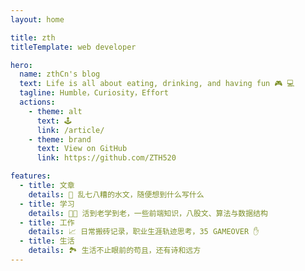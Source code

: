 ```yaml
---
layout: home

title: zth
titleTemplate: web developer

hero:
  name: zthCn's blog
  text: Life is all about eating, drinking, and having fun 🎮 💻
  tagline: Humble，Curiosity，Effort
  actions:
    - theme: alt
      text: 🕹️
      link: /article/
    - theme: brand
      text: View on GitHub
      link: https://github.com/ZTH520

features:
  - title: 文章
    details: 📄 乱七八糟的水文，随便想到什么写什么
  - title: 学习
    details: 🧑‍💻 活到老学到老，一些前端知识，八股文、算法与数据结构
  - title: 工作
    details: 📈 日常搬砖记录，职业生涯轨迹思考，35 GAMEOVER ✋
  - title: 生活
    details: 🏞️ 生活不止眼前的苟且，还有诗和远方
---
```

